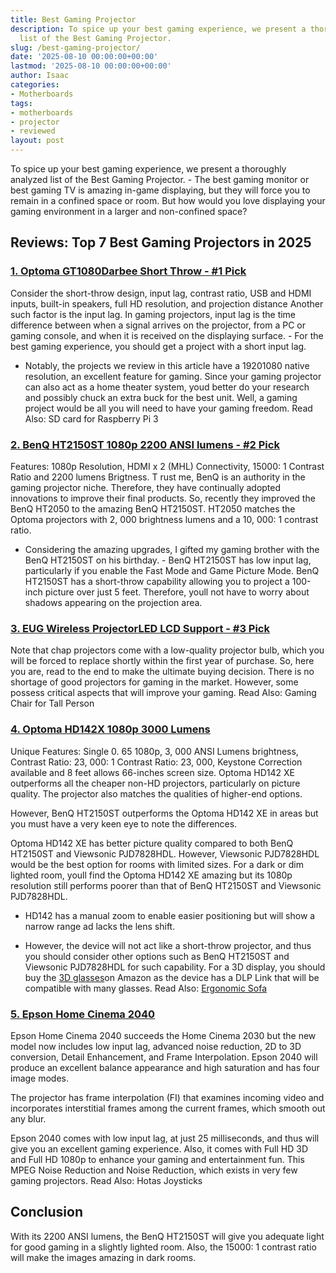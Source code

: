 ```yaml
---
title: Best Gaming Projector
description: To spice up your best gaming experience, we present a thoroughly analyzed
  list of the Best Gaming Projector.
slug: /best-gaming-projector/
date: '2025-08-10 00:00:00+00:00'
lastmod: '2025-08-10 00:00:00+00:00'
author: Isaac
categories:
- Motherboards
tags:
- motherboards
- projector
- reviewed
layout: post
---
```

To spice up your best gaming experience, we present a thoroughly analyzed list of the Best Gaming Projector. - The best gaming monitor or best gaming TV is amazing in-game displaying, but they will force you to remain in a confined space or room. But how would you love displaying your gaming environment in a larger and non-confined space?

##  Reviews: Top 7 Best Gaming Projectors in 2025

###  [1. Optoma GT1080Darbee Short Throw - #1 Pick](https://www.amazon.com/dp/B06XHG92Y5/?tag=p-policy-20)

Consider the short-throw design, input lag, contrast ratio, USB and HDMI inputs, built-in speakers, full HD resolution, and projection distance Another such factor is the input lag. In gaming projectors, input lag is the time difference between when a signal arrives on the projector, from a PC or gaming console, and when it is received on the displaying surface. - For the best gaming experience, you should get a project with a short input lag.

- Notably, the projects we review in this article have a 19201080 native resolution, an excellent feature for gaming. Since your gaming projector can also act as a home theater system, youd better do your research and possibly chuck an extra buck for the best unit. Well, a gaming project would be all you will need to have your gaming freedom. Read Also: SD card for Raspberry Pi 3

###  [2. BenQ HT2150ST 1080p 2200 ANSI lumens - #2 Pick](https://www.amazon.com/dp/B01K2V0WP4/?tag=p-policy-20)

Features: 1080p Resolution, HDMI x 2 (MHL) Connectivity, 15000: 1 Contrast Ratio and 2200 lumens Brigtness. T rust me, BenQ is an authority in the gaming projector niche. Therefore, they have continually adopted innovations to improve their final products. So, recently they improved the BenQ HT2050 to the amazing BenQ HT2150ST. HT2050 matches the Optoma projectors with 2, 000 brightness lumens and a 10, 000: 1 contrast ratio.

- Considering the amazing upgrades, I gifted my gaming brother with the BenQ HT2150ST on his birthday. - BenQ HT2150ST has low input lag, particularly if you enable the Fast Mode and Game Picture Mode. BenQ HT2150ST has a short-throw capability allowing you to project a 100-inch picture over just 5 feet. Therefore, youll not have to worry about shadows appearing on the projection area.

###  [3. EUG Wireless ProjectorLED LCD Support - #3 Pick](https://www.amazon.com/dp/B00SIZG5MQ/?tag=p-policy-20)

Note that chap projectors come with a low-quality projector bulb, which you will be forced to replace shortly within the first year of purchase. So, here you are, read to the end to make the ultimate buying decision. There is no shortage of good projectors for gaming in the market. However, some possess critical aspects that will improve your gaming. Read Also: Gaming Chair for Tall Person

###  [4. Optoma HD142X 1080p 3000 Lumens](https://www.amazon.com/dp/B01HQCF6R6/?tag=p-policy-20)

Unique Features: Single 0. 65 1080p, 3, 000 ANSI Lumens brightness, Contrast Ratio: 23, 000: 1 Contrast Ratio: 23, 000, Keystone Correction available and 8 feet allows 66-inches screen size. Optoma HD142 XE outperforms all the cheaper non-HD projectors, particularly on picture quality. The projector also matches the qualities of higher-end options.

However, BenQ HT2150ST outperforms the Optoma HD142 XE in areas but you must have a very keen eye to note the differences.

Optoma HD142 XE has better picture quality compared to both BenQ HT2150ST and Viewsonic PJD7828HDL. However, Viewsonic PJD7828HDL would be the best option for rooms with limited sizes. For a dark or dim lighted room, youll find the Optoma HD142 XE amazing but its 1080p resolution still performs poorer than that of BenQ HT2150ST and Viewsonic PJD7828HDL.

- HD142 has a manual zoom to enable easier positioning but will show a narrow range ad lacks the lens shift.

- However, the device will not act like a short-throw projector, and thus you should consider other options such as BenQ HT2150ST and Viewsonic PJD7828HDL for such capability. For a 3D display, you should buy the [3D glasses](https://www.amazon.com/dp/B00KUIYUP8/?tag=p-policy-20)on Amazon as the device has a DLP Link that will be compatible with many glasses. Read Also: [Ergonomic Sofa](https://pestpolicy.com/best-ergonomic-sofa/)

###  [5. Epson Home Cinema 2040](https://www.amazon.com/dp/B014D7XHDC/?tag=p-policy-20)

Epson Home Cinema 2040 succeeds the Home Cinema 2030 but the new model now includes low input lag, advanced noise reduction, 2D to 3D conversion, Detail Enhancement, and Frame Interpolation. Epson 2040 will produce an excellent balance appearance and high saturation and has four image modes.

The projector has frame interpolation (FI) that examines incoming video and incorporates interstitial frames among the current frames, which smooth out any blur.

Epson 2040 comes with low input lag, at just 25 milliseconds, and thus will give you an excellent gaming experience. Also, it comes with Full HD 3D and Full HD 1080p to enhance your gaming and entertainment fun. This MPEG Noise Reduction and Noise Reduction, which exists in very few gaming projectors. Read Also: Hotas Joysticks

##  Conclusion

With its 2200 ANSI lumens, the BenQ HT2150ST will give you adequate light for good gaming in a slightly lighted room. Also, the 15000: 1 contrast ratio will make the images amazing in dark rooms.